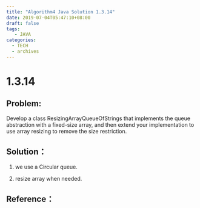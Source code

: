 ```yaml
---
title: "Algorithm4 Java Solution 1.3.14"
date: 2019-07-04T05:47:10+08:00
draft: false
tags:
   - JAVA
categories:
  - TECH
  - archives
---
```



# 1.3.14

## Problem:

Develop a class ResizingArrayQueueOfStrings that implements the queue abstraction with a fixed-size array, and then extend your implementation to use array resizing to remove the size restriction.

## Solution：

1. we use a Circular queue.

2. resize array when needed.

## Reference：


